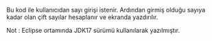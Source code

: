 Bu kod ile kullanıcıdan sayı girişi istenir. Ardından girmiş olduğu sayıya kadar olan çift sayılar hesaplanır ve ekranda yazdırılır.

Not : Eclipse ortamında JDK17 sürümü kullanılarak yazılmıştır.
